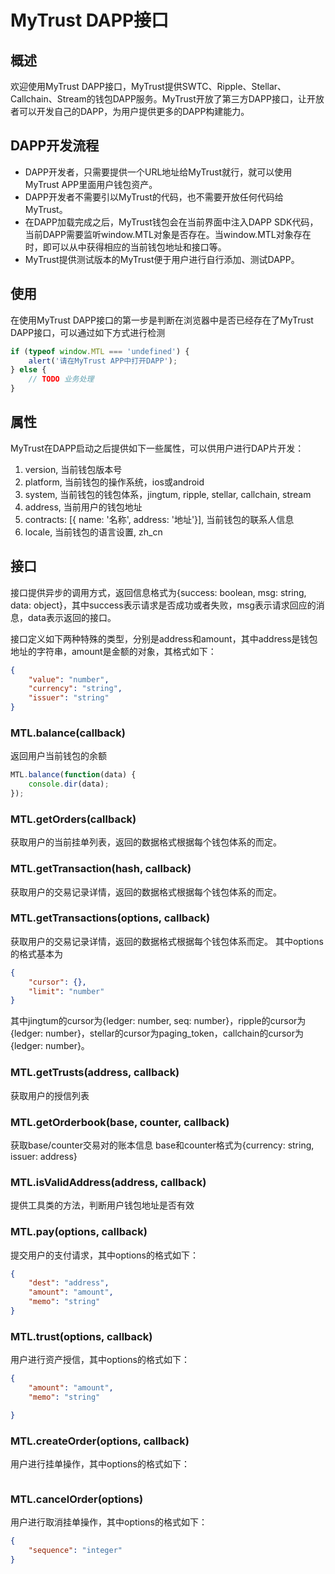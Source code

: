 # MyTrust DAPP接口

## 概述

欢迎使用MyTrust DAPP接口，MyTrust提供SWTC、Ripple、Stellar、Callchain、Stream的钱包DAPP服务。MyTrust开放了第三方DAPP接口，让开放者可以开发自己的DAPP，为用户提供更多的DAPP构建能力。

## DAPP开发流程

 - DAPP开发者，只需要提供一个URL地址给MyTrust就行，就可以使用MyTrust APP里面用户钱包资产。
 - DAPP开发者不需要引以MyTrust的代码，也不需要开放任何代码给MyTrust。
 - 在DAPP加载完成之后，MyTrust钱包会在当前界面中注入DAPP SDK代码，当前DAPP需要监听window.MTL对象是否存在。当window.MTL对象存在时，即可以从中获得相应的当前钱包地址和接口等。
 - MyTrust提供测试版本的MyTrust便于用户进行自行添加、测试DAPP。


## 使用

在使用MyTrust DAPP接口的第一步是判断在浏览器中是否已经存在了MyTrust DAPP接口，可以通过如下方式进行检测

```js
if (typeof window.MTL === 'undefined') {
    alert('请在MyTrust APP中打开DAPP');
} else {
    // TODO 业务处理
}
```

## 属性

MyTrust在DAPP启动之后提供如下一些属性，可以供用户进行DAP片开发：

1. version, 当前钱包版本号
2. platform, 当前钱包的操作系统，ios或android
3. system, 当前钱包的钱包体系，jingtum, ripple, stellar, callchain, stream
4. address, 当前用户的钱包地址
5. contracts: [{ name: '名称', address: '地址'}], 当前钱包的联系人信息
6. locale, 当前钱包的语言设置, zh_cn

## 接口

接口提供异步的调用方式，返回信息格式为{success: boolean, msg: string, data: object}，其中success表示请求是否成功或者失败，msg表示请求回应的消息，data表示返回的接口。

接口定义如下两种特殊的类型，分别是address和amount，其中address是钱包地址的字符串，amount是金额的对象，其格式如下：
```json
{
    "value": "number",
    "currency": "string",
    "issuer": "string"
}
```

### MTL.balance(callback)

返回用户当前钱包的余额

```js
MTL.balance(function(data) {
    console.dir(data);
});
```

### MTL.getOrders(callback)

获取用户的当前挂单列表，返回的数据格式根据每个钱包体系的而定。


### MTL.getTransaction(hash, callback)

获取用户的交易记录详情，返回的数据格式根据每个钱包体系的而定。


### MTL.getTransactions(options, callback)

获取用户的交易记录详情，返回的数据格式根据每个钱包体系而定。
其中options的格式基本为
```json
{
    "cursor": {},
    "limit": "number"
}
```
其中jingtum的cursor为{ledger: number, seq: number}，ripple的cursor为{ledger: number}，stellar的cursor为paging_token，callchain的cursor为{ledger: number}。


### MTL.getTrusts(address, callback)

获取用户的授信列表


### MTL.getOrderbook(base, counter, callback)

获取base/counter交易对的账本信息
base和counter格式为{currency: string, issuer: address}


### MTL.isValidAddress(address, callback)

提供工具类的方法，判断用户钱包地址是否有效


### MTL.pay(options, callback)

提交用户的支付请求，其中options的格式如下：
```json
{
    "dest": "address",
    "amount": "amount",
    "memo": "string"
}
```

### MTL.trust(options, callback)

用户进行资产授信，其中options的格式如下：
```json
{
    "amount": "amount",
    "memo": "string"

}
```

### MTL.createOrder(options, callback)

用户进行挂单操作，其中options的格式如下：
```json
```

### MTL.cancelOrder(options)

用户进行取消挂单操作，其中options的格式如下：
```json
{
    "sequence": "integer"
}
```
